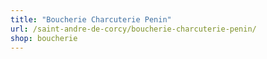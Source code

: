 ```yaml
---
title: "Boucherie Charcuterie Penin"
url: /saint-andre-de-corcy/boucherie-charcuterie-penin/
shop: boucherie
---
```

